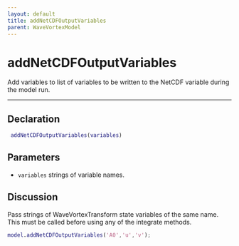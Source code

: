 ```yaml
---
layout: default
title: addNetCDFOutputVariables
parent: WaveVortexModel
---
```

#  addNetCDFOutputVariables

Add variables to list of variables to be written to the NetCDF variable during the model run.


---

## Declaration
```matlab
 addNetCDFOutputVariables(variables)
```
## Parameters
+ `variables`  strings of variable names.

## Discussion

       
  Pass strings of WaveVortexTransform state variables of the
  same name. This must be called before using any of the
  integrate methods.
 
  ```matlab
  model.addNetCDFOutputVariables('A0','u','v');
  ```
